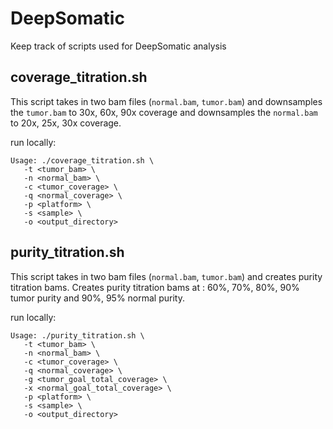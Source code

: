 # DeepSomatic
Keep track of scripts used for DeepSomatic analysis

## coverage_titration.sh
This script takes in two bam files (`normal.bam`, `tumor.bam`) and downsamples the `tumor.bam` to 30x, 60x, 90x coverage and downsamples the `normal.bam` to 20x, 25x, 30x coverage.

run locally:
```
Usage: ./coverage_titration.sh \
   -t <tumor_bam> \
   -n <normal_bam> \
   -c <tumor_coverage> \
   -q <normal_coverage> \
   -p <platform> \
   -s <sample> \
   -o <output_directory> 
```

## purity_titration.sh
This script takes in two bam files  (`normal.bam`, `tumor.bam`) and creates purity titration bams.
Creates purity titration bams at : 60%, 70%, 80%, 90% tumor purity and 90%, 95% normal purity.

run locally:
```
Usage: ./purity_titration.sh \
   -t <tumor_bam> \
   -n <normal_bam> \
   -c <tumor_coverage> \
   -q <normal_coverage> \
   -g <tumor_goal_total_coverage> \
   -x <normal_goal_total_coverage> \
   -p <platform> \
   -s <sample> \
   -o <output_directory>
```
